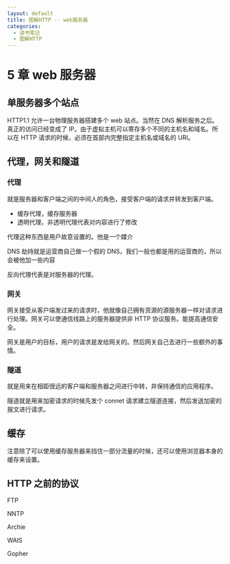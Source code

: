 ```yaml
---
layout: default
title: 图解HTTP -- web服务器
categories:
  - 读书笔记
  - 图解HTTP
---
```


# 5 章 web 服务器

## 单服务器多个站点

HTTP1.1 允许一台物理服务器搭建多个 web 站点。当然在 DNS 解析服务之后。真正的访问已经变成了 IP。由于虚拟主机可以寄存多个不同的主机名和域名。所以在 HTTP 请求的时候，必须在首部内完整指定主机名或域名的 URI。

## 代理，网关和隧道

### 代理

就是服务器和客户端之间的中间人的角色，接受客户端的请求并转发到客户端。

- 缓存代理，缓存服务器
- 透明代理，非透明代理代表对内容进行了修改

代理这种东西是用户故意设置的。他是一个媒介

DNS 劫持就是运营商自己做一个假的 DNS，我们一般也都是用的运营商的，所以会被他加一些内容

反向代理代表是对服务器的代理。

### 网关

网关接受从客户端发过来的请求时，他就像自己拥有资源的源服务器一样对请求进行处理。网关可以使通信线路上的服务器提供非 HTTP 协议服务。能提高通信安全。

网关是用户的目标，用户的请求是发给网关的。然后网关自己去进行一些额外的事情。

### 隧道

就是用来在相距很远的客户端和服务器之间进行中转，并保持通信的应用程序。

隧道就是用来加密请求的时候先发个 connet 请求建立隧道连接，然后发送加密的报文进行请求。

## 缓存

注意除了可以使用缓存服务器来挡住一部分流量的时候，还可以使用浏览器本身的缓存来设置。

## HTTP 之前的协议

FTP

NNTP

Archie

WAIS

Gopher
